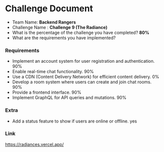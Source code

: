 # Challenge Document

- Team Name: **Backend Rangers**
- Challenge Name : **Challenge 9 (The Radiance)**
- What is the percentage of the challenge you have completed? **80%**
- What are the requirements you have implemented?

### Requirements

- Implement an account system for user registration and authentication. 90%
- Enable real-time chat functionality. 90%
- Use a CDN (Content Delivery Network) for efficient content delivery. 0%
- Develop a room system where users can create and join chat rooms. 90%
- Provide a frontend interface. 90%
- Implement GraphQL for API queries and mutations. 90%

### Extra

- Add a status feature to show if users are online or offline. yes

### Link

https://radiances.vercel.app/
